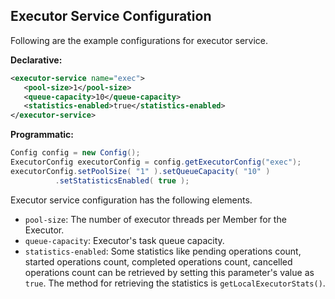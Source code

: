 
## Executor Service Configuration

Following are the example configurations for executor service.

**Declarative:**

```xml
<executor-service name="exec">
   <pool-size>1</pool-size>
   <queue-capacity>10</queue-capacity>
   <statistics-enabled>true</statistics-enabled>
</executor-service>
```

**Programmatic:**

```java
Config config = new Config();
ExecutorConfig executorConfig = config.getExecutorConfig("exec");
executorConfig.setPoolSize( "1" ).setQueueCapacity( "10" )
          .setStatisticsEnabled( true );
```

Executor service configuration has the following elements.

- `pool-size`: The number of executor threads per Member for the Executor.
- `queue-capacity`: Executor's task queue capacity.
- `statistics-enabled`: Some statistics like pending operations count, started operations count, completed operations count, cancelled operations count can be retrieved by setting this parameter's value as `true`. The method for retrieving the statistics is `getLocalExecutorStats()`.

